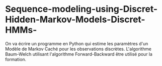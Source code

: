 # Sequence-modeling-using-Discret-Hidden-Markov-Models-Discret-HMMs-
On va écrire un programme en Python qui estime les paramètres d'un Modèle de Markov Caché pour les observations discrètes. L'algorithme Baum-Welch utilisant l'algorithme Forward-Backward être utilisé pour la formation. 

